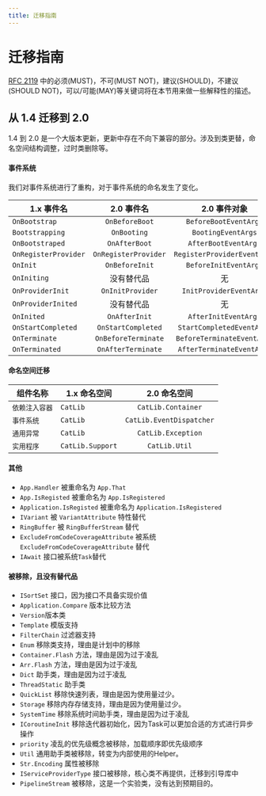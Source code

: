 ```yaml
---
title: 迁移指南
---
```


# 迁移指南

[RFC 2119](https://www.ietf.org/rfc/rfc2199.txt) 中的必须(MUST)，不可(MUST NOT)，建议(SHOULD)，不建议(SHOULD NOT)，可以/可能(MAY)等关键词将在本节用来做一些解释性的描述。

## 从 1.4 迁移到 2.0

1.4 到 2.0 是一个大版本更新，更新中存在不向下兼容的部分。涉及到类更替，命名空间结构调整，过时类删除等。

#### 事件系统

我们对事件系统进行了重构，对于事件系统的命名发生了变化。

| 1.x 事件名                | 2.0 事件名                 |    2.0 事件对象              |
| ------------------------ |:--------------------------:|:---------------------------:|
| `OnBootstrap`            | `OnBeforeBoot`             | `BeforeBootEventArgs`       |
| `Bootstrapping`          | `OnBooting`                | `BootingEventArgs`          |
| `OnBootstraped`          | `OnAfterBoot`              | `AfterBootEventArgs`        |
| `OnRegisterProvider`     | `OnRegisterProvider`       | `RegisterProviderEventArgs` |
| `OnInit`                 | `OnBeforeInit`             | `BeforeInitEventArgs`       |
| `OnIniting`              | 没有替代品                  | 无                          |
| `OnProviderInit`         | `OnInitProvider`           | `InitProviderEventArgs`     |
| `OnProviderInited`       | 没有替代品                  | 无                          |
| `OnInited`               | `OnAfterInit`              | `AfterInitEventArgs`        |
| `OnStartCompleted`       | `OnStartCompleted`         | `StartCompletedEventArgs`   |
| `OnTerminate`            | `OnBeforeTerminate`        | `BeforeTerminateEventArgs`  |
| `OnTerminated`           | `OnAfterTerminate`         | `AfterTerminateEventArgs`   |

#### 命名空间迁移

| 组件名称                  | 1.x 命名空间              | 2.0 命名空间                 |
| ------------------------ | ------------------------ |:--------------------------:|
| `依赖注入容器`             | `CatLib`                | `CatLib.Container`         |
| `事件系统`                | `CatLib`                | `CatLib.EventDispatcher`   |
| `通用异常`                | `CatLib`                | `CatLib.Exception`         |
| `实用程序`                | `CatLib.Support`        | `CatLib.Util`              |

#### 其他

- `App.Handler` 被重命名为 `App.That`
- `App.IsRegisted` 被重命名为 `App.IsRegistered`
- `Application.IsRegisted` 被重命名为 `Application.IsRegistered`
- `IVariant` 被 `VariantAttribute` 特性替代
- `RingBuffer` 被 `RingBufferStream` 替代
- `ExcludeFromCodeCoverageAttribute` 被系统 `ExcludeFromCodeCoverageAttribute` 替代
- `IAwait` 接口被系统`Task`替代

#### 被移除，且没有替代品

- `ISortSet` 接口，因为接口不具备实现价值
- `Application.Compare` 版本比较方法
- `Version`版本类
- `Template` 模版支持
- `FilterChain` 过滤器支持
- `Enum` 移除类支持，理由是计划中的移除
- `Container.Flash` 方法，理由是因为过于凌乱
- `Arr.Flash` 方法，理由是因为过于凌乱
- `Dict` 助手类，理由是因为过于凌乱
- `ThreadStatic` 助手类
- `QuickList` 移除快速列表，理由是因为使用量过少。
- `Storage` 移除内存存储支持，理由是因为使用量过少。
- `SystemTime` 移除系统时间助手类，理由是因为过于凌乱
- `ICoroutineInit` 移除迭代器初始化，因为Task可以更加合适的方式进行异步操作
- `priority` 凌乱的优先级概念被移除，加载顺序即优先级顺序
- `Util` 通用助手类被移除，转变为内部使用的Helper。
- `Str.Encoding` 属性被移除
- `IServiceProviderType` 接口被移除，核心类不再提供，迁移到引导库中
- `PipelineStream` 被移除，这是一个实验类，没有达到预期目的。